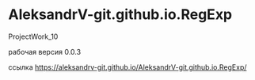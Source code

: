 # AleksandrV-git.github.io.RegExp
ProjectWork_10

рабочая версия 0.0.3

ссылка <https://aleksandrv-git.github.io/AleksandrV-git.github.io.RegExp/>